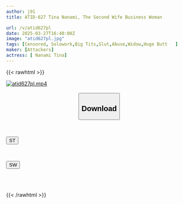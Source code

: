 ```yaml
---
author: j91
title: ATID-627 Tina Nanami, The Second Wife Business Woman

url: /v/atid627pl
date: 2025-03-27T16:40:00Z
image: "atid627pl.jpg"
tags: [Censored, Solowork,Big Tits,Slut,Abuse,Widow,Huge Butt	]
maker: [Attackers]
actress: [ Nanami Tina]
---
```



{{< rawhtml >}}

<div class="video" data-videoid="06247bzGpYUbjAW">
    <a href="javascript:;">
        <img src="/v/atid627pl/atid627pl.jpg" width="WIDTH" height="HEIGHT" alt="atid627pl.mp4" loading="lazy">
    </a>
</div>

<script type="text/javascript" src="https://j91.asia/asset/on-demand-st.js"></script>

<br>
  <link rel="stylesheet" href="https://j91.asia/asset/bs5.css">
  
  <center>
  <button class="btn btn-primary" type="button" data-bs-toggle="collapse" data-bs-target=".multi-collapse" aria-expanded="false" aria-controls="multiCollapseExample1 multiCollapseExample2"><h2>Download</h2></button></center>
</p>
<div class="row">
  <div class="col">
    <div class="collapse multi-collapse" id="multiCollapseExample1">
      <div class="card card-body">
	      	      <br>
<div class="buttons">  
<p><a href="/v/atid627pl/st.html" target="_blank"><button class="btn-hover color-3"><i class="fa fa-download"></i> ST</button></a></p></div>
    </div>
  </div>
</div>
  <div class="col">
    <div class="collapse multi-collapse" id="multiCollapseExample2">
      <div class="card card-body">
	      <br>
<div class="buttons">
<p><a href="/v/atid627pl/sw.html" target="_blank"><button class="btn-hover color-2"><i class="fa fa-download"></i> SW</button></a></p></div>
<br><br>
      </div>
    </div>
  </div>
</div>

{{< /rawhtml >}}